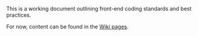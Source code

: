 This is a working document outlining front-end coding standards and best practices.

For now, content can be found in the [Wiki pages].

[Wiki pages]: https://github.com/tidaltheory/frontend-code-standards/wiki
